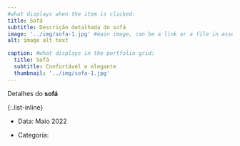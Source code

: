 ```yaml
---
#what displays when the item is clicked:
title: Sofá
subtitle: Descrição detalhada do sofá
image: '../img/sofa-1.jpg' #main image, can be a link or a file in assets/img/portfolio
alt: image alt text

caption: #what displays in the portfolio grid:
  title: Sofá
  subtitle: Confortável e elegante
  thumbnail: '../img/sofa-1.jpg'
---
```


Detalhes do **sofá**

<!-- optional info list (delete if not using): -->

{:.list-inline}

- Data: Maio 2022
<!-- - Cidade: Astolfo Dutra -->
- Categoria:
